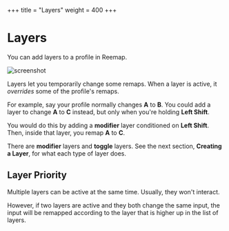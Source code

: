 +++
title = "Layers"
weight = 400
+++

# Layers

You can add layers to a profile in Reemap.

![screenshot](/images/profile_layers.png)

Layers let you temporarily change some remaps. When a layer is active, it *overrides* some of the
profile's remaps.

For example, say your profile normally changes **A** to **B**. You could add a layer to change **A**
to **C** instead, but only when you're holding **Left Shift**.

You would do this by adding a **modifier** layer conditioned on **Left Shift**. Then, inside
that layer, you remap **A** to **C**.

There are **modifier** layers and **toggle** layers. See the next section, **Creating a Layer**,
for what each type of layer does.


## Layer Priority

Multiple layers can be active at the same time. Usually, they won't interact.

However, if two layers are active and they both change the same input, the input will be remapped
according to the layer that is higher up in the list of layers.
